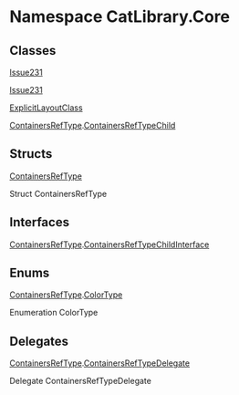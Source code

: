 ﻿# Namespace CatLibrary.Core

## Classes

[Issue231](CatLibrary.Core.Issue231.md)

[Issue231](CatLibrary.Core.Issue231.md)

[ExplicitLayoutClass](CatLibrary.Core.ExplicitLayoutClass.md)

[ContainersRefType](CatLibrary.Core.ContainersRefType.md).[ContainersRefTypeChild](CatLibrary.Core.ContainersRefType.ContainersRefTypeChild.md)

## Structs

[ContainersRefType](CatLibrary.Core.ContainersRefType.md)

Struct ContainersRefType

## Interfaces

[ContainersRefType](CatLibrary.Core.ContainersRefType.md).[ContainersRefTypeChildInterface](CatLibrary.Core.ContainersRefType.ContainersRefTypeChildInterface.md)

## Enums

[ContainersRefType](CatLibrary.Core.ContainersRefType.md).[ColorType](CatLibrary.Core.ContainersRefType.ColorType.md)

Enumeration ColorType

## Delegates

[ContainersRefType](CatLibrary.Core.ContainersRefType.md).[ContainersRefTypeDelegate](CatLibrary.Core.ContainersRefType.ContainersRefTypeDelegate.md)

Delegate ContainersRefTypeDelegate

